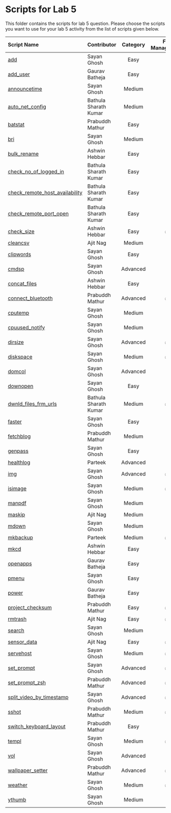 # Scripts for Lab 5

This folder contains the scripts for lab 5 question.
Please choose the scripts you want to use for your
lab 5 activity from the list of scripts given below.

| Script Name                                                      | Contributor           | Category | File Management | Data Processing | String Manipulation | Looping | Functions | Error Handling | File Compression | Parallel Processing | Interactive Menu | System Monitoring |
| :--------------------------------------------------------------- | :-------------------- | :------: | :-------------: | :-------------: | :-----------------: | :-----: | :-------: | :------------: | :--------------: | :-----------------: | :--------------: | :---------------: |
| [add](add)                                                       | Sayan Ghosh           |   Easy   |                 |                 |                     |         |           |                |                  |                     |                  |                   |
| [add_user](add_user)                                             | Gaurav Batheja        |   Easy   |                 |                 |                     |         |           |                |                  |                     |                  |                   |
| [announcetime](announcetime)                                     | Sayan Ghosh           |  Medium  |                 |                 |         ✅          |   ✅    |           |                |                  |                     |                  |                   |
| [auto_net_config](auto_net_config)                               | Bathula Sharath Kumar |  Medium  |                 |                 |                     |         |           |       ✅       |                  |                     |                  |        ✅         |
| [batstat](batstat)                                               | Prabuddh Mathur       |   Easy   |                 |                 |                     |         |           |                |                  |                     |                  |        ✅         |
| [bri](bri)                                                       | Sayan Ghosh           |  Medium  |                 |                 |                     |   ✅    |           |                |                  |                     |                  |        ✅         |
| [bulk_rename](bulk_rename)                                       | Ashwin Hebbar         |   Easy   |                 |                 |                     |         |    ✅     |       ✅       |                  |                     |                  |                   |
| [check_no_of_logged_in](check_no_of_logged_in)                   | Bathula Sharath Kumar |   Easy   |                 |                 |                     |         |           |                |                  |                     |                  |        ✅         |
| [check_remote_host_availability](check_remote_host_availability) | Bathula Sharath Kumar |   Easy   |                 |                 |                     |         |           |                |                  |                     |                  |        ✅         |
| [check_remote_port_open](check_remote_port_open)                 | Bathula Sharath Kumar |   Easy   |                 |                 |                     |         |           |                |                  |                     |                  |        ✅         |
| [check_size](check_size)                                         | Ashwin Hebbar         |   Easy   |       ✅        |                 |                     |         |    ✅     |       ✅       |                  |                     |                  |        ✅         |
| [cleancsv](cleancsv)                                             | Ajit Nag              |  Medium  |                 |       ✅        |                     |         |    ✅     |       ✅       |                  |                     |                  |                   |
| [clipwords](clipwords)                                           | Sayan Ghosh           |   Easy   |                 |                 |         ✅          |         |           |                |                  |                     |                  |                   |
| [cmdsp](cmdsp)                                                   | Sayan Ghosh           | Advanced |                 |       ✅        |         ✅          |         |           |                |                  |                     |        ✅        |                   |
| [concat_files](concat_files)                                     | Ashwin Hebbar         |   Easy   |                 |                 |                     |         |    ✅     |                |                  |                     |                  |                   |
| [connect_bluetooth](connect_bluetooth)                           | Prabuddh Mathur       | Advanced |       ✅        |                 |         ✅          |   ✅    |    ✅     |       ✅       |                  |                     |                  |                   |
| [cputemp](cputemp)                                               | Sayan Ghosh           |  Medium  |                 |                 |                     |         |           |                |                  |                     |                  |        ✅         |
| [cpuused_notify](cpuused_notify)                                 | Sayan Ghosh           |  Medium  |                 |                 |                     |         |           |                |                  |                     |                  |        ✅         |
| [dirsize](dirsize)                                               | Sayan Ghosh           | Advanced |       ✅        |                 |         ✅          |   ✅    |    ✅     |       ✅       |                  |                     |                  |        ✅         |
| [diskspace](diskspace)                                           | Sayan Ghosh           |  Medium  |       ✅        |                 |         ✅          |   ✅    |           |       ✅       |                  |                     |                  |        ✅         |
| [domcol](domcol)                                                 | Sayan Ghosh           | Advanced |                 |                 |                     |         |    ✅     |       ✅       |                  |                     |                  |                   |
| [downopen](downopen)                                             | Sayan Ghosh           |   Easy   |                 |                 |                     |         |           |       ✅       |                  |                     |                  |                   |
| [dwnld_files_frm_urls](dwnld_files_frm_urls)                     | Bathula Sharath Kumar |  Medium  |       ✅        |                 |                     |   ✅    |           |       ✅       |                  |         ✅          |                  |                   |
| [faster](faster)                                                 | Sayan Ghosh           |   Easy   |                 |                 |         ✅          |         |           |       ✅       |                  |                     |                  |                   |
| [fetchblog](fetchblog)                                           | Prabuddh Mathur       |  Medium  |                 |                 |                     |         |           |                |                  |                     |                  |                   |
| [genpass](genpass)                                               | Sayan Ghosh           |   Easy   |                 |                 |                     |         |           |                |                  |                     |                  |                   |
| [healthlog](healthlog)                                           | Parteek               | Advanced |                 |                 |                     |         |    ✅     |       ✅       |                  |                     |                  |        ✅         |
| [img](img)                                                       | Sayan Ghosh           | Advanced |       ✅        |                 |                     |   ✅    |           |       ✅       |                  |         ✅          |        ✅        |                   |
| [isimage](isimage)                                               | Sayan Ghosh           |  Medium  |       ✅        |                 |                     |         |           |       ✅       |                  |                     |                  |                   |
| [manpdf](manpdf)                                                 | Sayan Ghosh           |  Medium  |                 |                 |                     |         |           |                |                  |                     |        ✅        |                   |
| [maskip](maskip)                                                 | Ajit Nag              |  Medium  |                 |                 |         ✅          |         |    ✅     |       ✅       |                  |                     |                  |                   |
| [mdown](mdown)                                                   | Sayan Ghosh           |  Medium  |                 |                 |                     |         |           |       ✅       |                  |                     |                  |                   |
| [mkbackup](mkbackup)                                             | Parteek               |  Medium  |       ✅        |                 |         ✅          |         |           |       ✅       |        ✅        |                     |                  |                   |
| [mkcd](mkcd)                                                     | Ashwin Hebbar         |   Easy   |                 |                 |                     |         |    ✅     |       ✅       |                  |                     |                  |                   |
| [openapps](openapps)                                             | Gaurav Batheja        |   Easy   |                 |                 |                     |   ✅    |           |                |                  |         ✅          |                  |                   |
| [pmenu](pmenu)                                                   | Sayan Ghosh           |   Easy   |                 |                 |         ✅          |         |           |                |                  |                     |        ✅        |                   |
| [power](power)                                                   | Gaurav Batheja        |   Easy   |                 |                 |                     |         |           |                |                  |                     |                  |                   |
| [project_checksum](project_checksum)                             | Prabuddh Mathur       |   Easy   |       ✅        |                 |                     |         |           |                |        ✅        |                     |                  |                   |
| [rmtrash](rmtrash)                                               | Ajit Nag              |   Easy   |       ✅        |                 |                     |         |           |                |                  |                     |                  |                   |
| [search](search)                                                 | Sayan Ghosh           |  Medium  |                 |                 |         ✅          |         |           |       ✅       |                  |         ✅          |        ✅        |                   |
| [sensor_data](sensor_data)                                       | Ajit Nag              |   Easy   |       ✅        |                 |                     |   ✅    |           |                |                  |                     |                  |                   |
| [servehost](servehost)                                           | Sayan Ghosh           |  Medium  |       ✅        |                 |         ✅          |         |           |       ✅       |                  |         ✅          |                  |                   |
| [set_prompt](set_prompt)                                         | Sayan Ghosh           | Advanced |       ✅        |                 |         ✅          |         |    ✅     |       ✅       |                  |                     |                  |                   |
| [set_prompt_zsh](set_prompt_zsh)                                 | Prabuddh Mathur       | Advanced |       ✅        |                 |         ✅          |         |    ✅     |       ✅       |                  |                     |                  |                   |
| [split_video_by_timestamp](split_video_by_timestamp)             | Sayan Ghosh           | Advanced |       ✅        |       ✅        |         ✅          |   ✅    |           |       ✅       |                  |         ✅          |                  |                   |
| [sshot](sshot)                                                   | Prabuddh Mathur       |  Medium  |       ✅        |                 |                     |   ✅    |           |                |                  |                     |                  |                   |
| [switch_keyboard_layout](switch_keyboard_layout)                 | Prabuddh Mathur       |   Easy   |                 |                 |                     |         |           |                |                  |                     |                  |                   |
| [templ](templ)                                                   | Sayan Ghosh           |  Medium  |       ✅        |                 |         ✅          |         |           |       ✅       |                  |                     |        ✅        |                   |
| [vol](vol)                                                       | Sayan Ghosh           | Advanced |                 |                 |         ✅          |         |           |       ✅       |                  |                     |                  |                   |
| [wallpaper_setter](wallpaper_setter)                             | Prabuddh Mathur       | Advanced |       ✅        |                 |         ✅          |   ✅    |    ✅     |       ✅       |                  |                     |                  |                   |
| [weather](weather)                                               | Sayan Ghosh           |  Medium  |       ✅        |                 |         ✅          |         |    ✅     |       ✅       |                  |         ✅          |                  |                   |
| [ythumb](ythumb)                                                 | Sayan Ghosh           |  Medium  |                 |                 |         ✅          |         |           |       ✅       |                  |                     |        ✅        |                   |
